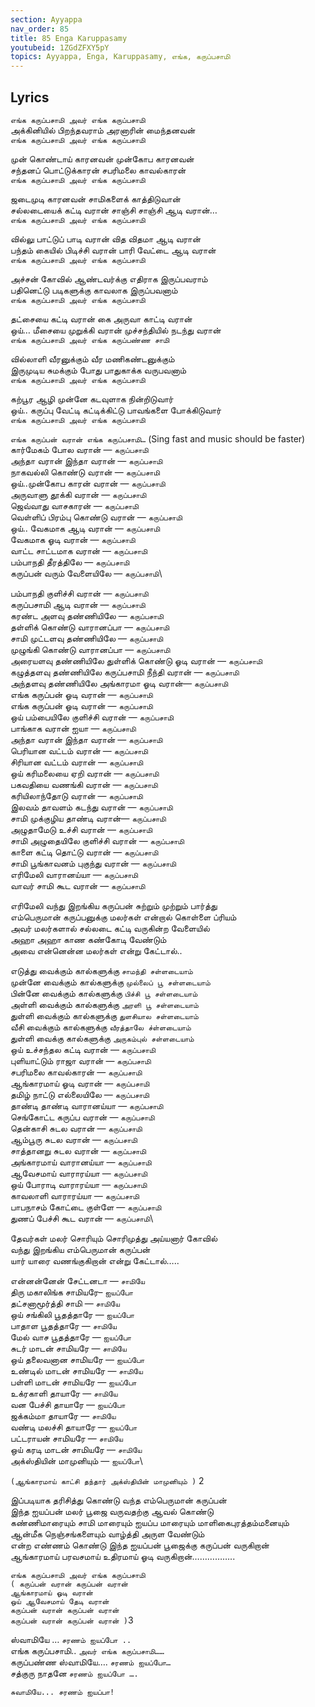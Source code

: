 ```yaml
---
section: Ayyappa
nav_order: 85
title: 85 Enga Karuppasamy
youtubeid: 1ZGdZFXY5pY
topics: Ayyappa, Enga, Karuppasamy, எங்க, கருப்பசாமி
---
```


## Lyrics 

`எங்க கருப்பசாமி அவர் எங்க கருப்பசாமி`\
அக்கினியில் பிறந்தவராம் அரனாரின் மைந்தனவன்\
`எங்க கருப்பசாமி அவர் எங்க கருப்பசாமி`

முன் கொண்டாய் காரனவன் முன்கோப காரனவன்\
சந்தனப் பொட்டுக்காரன் சபரிமலை காவல்காரன்\
`எங்க கருப்பசாமி அவர் எங்க கருப்பசாமி`

ஜடைமுடி காரனவன் சாமிகளைக் காத்திடுவான்\
சல்லடையைக் கட்டி வரான் சாஞ்சி சாஞ்சி ஆடி வரான்…\
`எங்க கருப்பசாமி அவர் எங்க கருப்பசாமி`

வில்லு பாட்டுப் பாடி வரான் வித விதமா ஆடி வரான்\
பந்தம் கையில் பிடிச்சி வரான் பாரி வேட்டை ஆடி வரான்\
`எங்க கருப்பசாமி அவர் எங்க கருப்பசாமி`

அச்சன் கோவில் ஆண்டவர்க்கு எதிராக இருப்பவராம்\
பதினெட்டு படிகளுக்கு காவலாக இருப்பவனாம்\
`எங்க கருப்பசாமி அவர் எங்க கருப்பசாமி`

தட்சையை கட்டி வரான் கை அருவா காட்டி வரான்\
ஒய்… மீசையை முறுக்கி வரான் முச்சந்தியில் நடந்து வரான்\
`எங்க கருப்பசாமி அவர் எங்க கருப்பண்ண சாமி`

வில்லாளி வீரனுக்கும் வீர மணிகண்டனுக்கும்\
இருமுடிய சுமக்கும் போது பாதுகாக்க வருபவனாம்\
`எங்க கருப்பசாமி அவர் எங்க கருப்பசாமி`

கற்பூர ஆழி முன்னே கடவுளாக நின்றிடுவார்\
ஒய்.. கருப்பு வேட்டி கட்டிக்கிட்டு பாவங்களை போக்கிடுவார்\
`எங்க கருப்பசாமி அவர் எங்க கருப்பசாமி`

`எங்க கருப்பன் வரான் எங்க கருப்பசாமி…` (Sing fast and music should be faster)\
கார்மேகம் போல வரான் ‍— `கருப்பசாமி`\
அந்தா வரான் இந்தா வரான் — `கருப்பசாமி`\
நாகவல்லி கொண்டு வரான் — `கருப்பசாமி`\
ஒய்..முன்கோப காரன் வரான் — `கருப்பசாமி`\
அருவாளு தூக்கி வரான் — `கருப்பசாமி`\
ஜெவ்வாது வாசகாரன் — `கருப்பசாமி`\
வெள்ளிப் பிரம்பு கொண்டு வரான் — `கருப்பசாமி`\
ஒய்.. வேகமாக ஆடி வரான் — `கருப்பசாமி`\
வேகமாக ஓடி வரான் — `கருப்பசாமி`\
வாட்ட சாட்டமாக வரான் — `கருப்பசாமி`\
பம்பாநதி தீரத்திலே — `கருப்பசாமி`\
கருப்பன் வரும் வேளையிலே — `கருப்பசாமி`\

பம்பாநதி குளிச்சி வரான் — `கருப்பசாமி`\
கருப்பசாமி ஆடி வரான் — `கருப்பசாமி`\
கரண்ட அளவு தண்ணியிலே — `கருப்பசாமி`\
தள்ளிக் கொண்டு வாரானப்பா — `கருப்பசாமி`\
சாமி முட்டளவு தண்ணியிலே — `கருப்பசாமி`\
முழுங்கி கொண்டு வாரானப்பா — `கருப்பசாமி`\
அரையளவு தண்ணியிலே துள்ளிக் கொண்டு ஓடி வரான் — `கருப்பசாமி`\
கழுத்தளவு தண்ணியிலே கருப்பசாமி நீந்தி வரான் — `கருப்பசாமி`\
அந்தளவு தண்ணியிலே அங்காரமா ஓடி வரான்— `கருப்பசாமி`\
எங்க கருப்பன் ஓடி வரான் — `கருப்பசாமி`\
எங்க கருப்பன் ஓடி வரான் — `கருப்பசாமி`\
ஒய் பம்பையிலே குளிச்சி வரான் — `கருப்பசாமி`\
பாங்காக வரான் ஐயா — `கருப்பசாமி`\
அந்தா வரான் இந்தா வரான் — `கருப்பசாமி`\
பெரியான வட்டம் வரான் — `கருப்பசாமி`\
சிரியான வட்டம் வரான் — `கருப்பசாமி`\
ஒய் கரிமலையை ஏறி வரான் — `கருப்பசாமி`\
பகவதியை வணங்கி வரான் — `கருப்பசாமி`\
கரியிலாந்தோடு வரான் — `கருப்பசாமி`\
இலவம் தாவளம் கடந்து வரான் — `கருப்பசாமி`\
சாமி முக்குழிய தாண்டி வரான்— `கருப்பசாமி`\
அழுதாமேடு உச்சி வரான் — `கருப்பசாமி`\
சாமி அழுதையிலே குளிச்சி வரான் — `கருப்பசாமி`\
காளை கட்டி தொட்டு வரான் — `கருப்பசாமி`\
சாமி பூங்காவனம் புகுந்து வரான் — `கருப்பசாமி`\
எரிமேலி வாரானய்யா — `கருப்பசாமி`\
வாவர் சாமி கூட வரான் — `கருப்பசாமி`

எரிமேலி வந்து இறங்கிய கருப்பன் சுற்றும் முற்றும் பார்த்து \
எம்பெருமான் கருப்பனுக்கு மலர்கள் என்றால் கொள்ளை ப்ரியம் \
அவர் மலர்களால் சல்லடை கட்டி வருகின்ற வேளையில் \
அஹா அஹா காண கண்கோடி வேண்டும் \
அவை என்னென்ன மலர்கள் என்று கேட்டால்..

எடுத்து வைக்கும் கால்களுக்கு `சாமந்தி சள்ளடையாம்`\
முன்னே வைக்கும் கால்களுக்கு `முல்லைப் பூ சள்ளடையாம்`\
பின்னே வைக்கும் கால்களுக்கு `பிச்சி பூ சள்ளடையாம்`\
அள்ளி வைக்கும் கால்களுக்கு `அரளி பூ சள்ளடையாம்`\
துள்ளி வைக்கும் கால்களுக்கு `துளசியால சள்ளடையாம்`\
வீசி வைக்கும் கால்களுக்கு `வீரத்தாலே ச்ள்ளடையாம்`\
துள்ளி வைக்கு கால்களுக்கு `அருகம்புல் சள்ளடையாம்`\
ஒய் உச்சந்தல கட்டி வரான் — `கருப்பசாமி`\
புளியாட்டும் ராஜா வரான் — `கருப்பசாமி`\
சபரிமலை காவல்காரன் — `கருப்பசாமி`\
ஆங்காரமாய் ஓடி வரான் — `கருப்பசாமி`\
தமிழ் நாட்டு எல்லையிலே — `கருப்பசாமி`\
தாண்டி தாண்டி வாரானய்யா — `கருப்பசாமி`\
செங்கோட்ட கருப்ப வரான் — `கருப்பசாமி`\
தென்காசி சுடல வரான் — `கருப்பசாமி`\
ஆம்பூரு சுடல வரான் — `கருப்பசாமி`\
சாத்தானறு சுடல வரான் — `கருப்பசாமி`\
அங்காரமாய் வாரானய்யா — `கருப்பசாமி`\
ஆவேசமாய் வாராரய்யா — `கருப்பசாமி`\
ஒய் போராடி வாராரய்யா — `கருப்பசாமி`\
காவலாளி வாராரய்யா — `கருப்பசாமி`\
பாபநாசம் கோட்டை குள்ளே — `கருப்பசாமி`\
துணப் பேச்சி கூட வரான் — `கருப்பசாமி`\

தேவர்கள் மலர் சொரியும் சொரிமுத்து அய்யனார் கோவில் \
வந்து இறங்கிய எம்பெருமான் கருப்பன் \
யார் யாரை வணங்குகிறான் என்று கேட்டால்…..

என்னன்னேன் சேட்டனடா  — `சாமியே`\
திரு மகாலிங்க சாமியரே– `ஐயப்போ`\
தட்சனாமூர்த்தி சாமி  — `சாமியே`\
ஒய் சங்கிலி பூதத்தாரே — `ஐயப்போ`\
பாதாள பூதத்தாரே  — `சாமியே`\
மேல் வாச பூதத்தாரே — `ஐயப்போ`\
சுடர் மாடன் சாமியரே  — `சாமியே`\
ஒய் தலைவனான சாமியரே — `ஐயப்போ`\
உண்டில் மாடன் சாமியரே  — `சாமியே`\
பள்ளி மாடன் சாமியரே — `ஐயப்போ`\
உக்ரகாளி தாயாரே  — `சாமியே`\
வன பேச்சி தாயாரே — `ஐயப்போ`\
ஜக்கம்மா தாயாரே  — `சாமியே`\
வண்டி மலச்சி தாயாரே — `ஐயப்போ`\
பட்டராயன் சாமியரே  — `சாமியே`\
ஒய் கரடி மாடன் சாமியரே  — `சாமியே`\
அக்ஸ்தியின் மாமுனியும் — `ஐயப்போ`\

`(ஆங்காரமாய் காட்சி தந்தார் அக்ஸ்தியின் மாமுனியும் )` 2

இப்படியாக தரிசித்து கொண்டு வந்த எம்பெருமான் கருப்பன் \
இந்த ஐயப்பன் மலர் பூஜை வருவதற்கு ஆவல் கொண்டு \
கண்ணிமாரையும் சாமி மாரையும் ஐயப்ப மாரையும் மாளிகைபுரத்தம்மனையும் \
ஆன்மீக நெஞ்சங்களையும் வாழ்த்தி அருள வேண்டும் \
என்ற எண்ணம் கொண்டு இந்த ஐயப்பன் பூஜைக்கு கருப்பன் வருகிறான்\
ஆங்காரமாய் பரவசமாய் உதிரமாய் ஓடி வருகிறான்……………..

`எங்க கருப்பசாமி அவர் எங்க கருப்பசாமி`\
`( கருப்பன் வரான் கருப்பன் வரான்`\
`ஆங்காரமாய் ஓடி வரான்`\
`ஒய் ஆவேசமாய் தேடி வரான்`\
`கருப்பன் வரான் கருப்பன் வரான்`\
`கருப்பன் வரான் கருப்பன் வரான் )`3

ஸ்வாமியே … `சரணம் ஐயப்போ ..`\
எங்க கருப்பசாமி.. `அவர் எங்க கருப்பசாமி……`\
கருப்பண்ண ஸ்வாமியே…. `சரணம் ஐயப்போ…`\
சத்குரு நாதனே `சரணம் ஐயப்போ ….`

`சுவாமியே... சரணம் ஐயப்பா!`